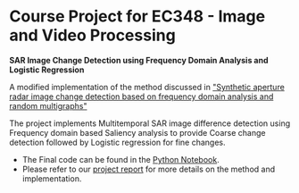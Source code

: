 # Course Project for EC348 - Image and Video Processing
**SAR Image Change Detection using Frequency Domain Analysis and Logistic Regression**


A modified implementation of the method discussed in ["Synthetic aperture radar image change detection based on frequency domain analysis and random multigraphs"](References/2018_JARS_CD_FDA_RMG.pdf)

The project implements Multitemporal SAR image difference detection using Frequency domain based Saliency analysis to provide Coarse change detection followed by Logistic regression for fine changes.

- The Final code can be found in the [Python Notebook](IVP_Project_Final.ipynb).
- Please refer to our [project report](Submission_Report/Change_Detection_for_MultiTemporal_SAR_Images.pdf) for more details on the method and implementation.
